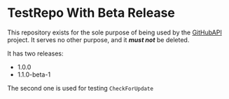 # TestRepo With Beta Release

This repository exists for the sole purpose of being used by the [GitHubAPI](https://github.com/aplteam/githubapi) project. 
It serves no other purpose, and it **_must not_** be deleted.

It has two releases:

* 1.0.0 
* 1.1.0-beta-1

The second one is used for testing `CheckForUpdate`
